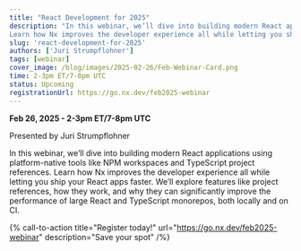 ```yaml
---
title: "React Development for 2025"
description: "In this webinar, we’ll dive into building modern React applications using platform-native tools like NPM workspaces and TypeScript project references. 
Learn how Nx improves the developer experience all while letting you ship your React apps faster. We’ll explore features like project references, how they work, and why they can significantly improve the performance of large React and TypeScript monorepos, both locally and on CI."
slug: 'react-development-for-2025'
authors: ['Juri Strumpflohner']
tags: [webinar]
cover_image: /blog/images/2025-02-26/Feb-Webinar-Card.png
time: 2-3pm ET/7-8pm UTC
status: Upcoming
registrationUrl: https://go.nx.dev/feb2025-webinar
---
```


**Feb 26, 2025 - 2-3pm ET/7-8pm UTC**

Presented by Juri Strumpflohner

In this webinar, we’ll dive into building modern React applications using platform-native tools like NPM workspaces and TypeScript project references.
Learn how Nx improves the developer experience all while letting you ship your React apps faster. We’ll explore features like project references, how they work, and why they can significantly improve the performance of large React and TypeScript monorepos, both locally and on CI.

{% call-to-action title="Register today!" url="https://go.nx.dev/feb2025-webinar" description="Save your spot" /%}
